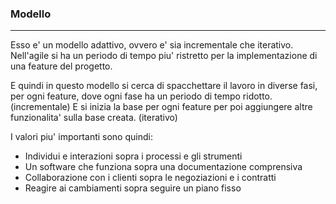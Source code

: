 ### Modello
---
Esso e' un modello adattivo, ovvero e' sia incrementale che iterativo. Nell'agile si ha un periodo di tempo piu' ristretto per la implementazione di una feature del progetto.

E quindi in questo modello si cerca di spacchettare il lavoro in diverse fasi, per ogni feature, dove ogni fase ha un periodo di tempo ridotto. (incrementale) E si inizia la base per ogni feature per poi aggiungere altre funzionalita' sulla base creata. (iterativo)

I valori piu' importanti sono quindi: 
- Individui e interazioni sopra i processi e gli strumenti
- Un software che funziona sopra una documentazione comprensiva
- Collaborazione con i clienti sopra le negoziazioni e i contratti
- Reagire ai cambiamenti sopra seguire un piano fisso

